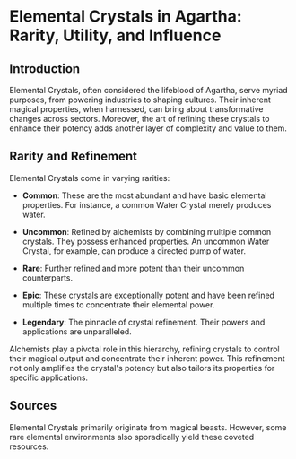 # Elemental Crystals in Agartha: Rarity, Utility, and Influence

## Introduction

Elemental Crystals, often considered the lifeblood of Agartha, serve myriad purposes, from powering industries to shaping cultures. Their inherent magical properties, when harnessed, can bring about transformative changes across sectors. Moreover, the art of refining these crystals to enhance their potency adds another layer of complexity and value to them.

## Rarity and Refinement

Elemental Crystals come in varying rarities:
- **Common**: These are the most abundant and have basic elemental properties. For instance, a common Water Crystal merely produces water.
  
- **Uncommon**: Refined by alchemists by combining multiple common crystals. They possess enhanced properties. An uncommon Water Crystal, for example, can produce a directed pump of water.

- **Rare**: Further refined and more potent than their uncommon counterparts.
  
- **Epic**: These crystals are exceptionally potent and have been refined multiple times to concentrate their elemental power.
  
- **Legendary**: The pinnacle of crystal refinement. Their powers and applications are unparalleled.

Alchemists play a pivotal role in this hierarchy, refining crystals to control their magical output and concentrate their inherent power. This refinement not only amplifies the crystal's potency but also tailors its properties for specific applications.

## Sources

Elemental Crystals primarily originate from magical beasts. However, some rare elemental environments also sporadically yield these coveted resources.


